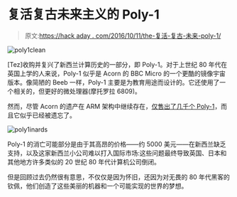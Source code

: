 # 复活复古未来主义的 Poly-1

> 原文:[https://hack aday . com/2016/10/11/the-复活-复古-未来-poly-1/](https://hackaday.com/2016/10/11/the-resurrecting-the-retro-futuristic-poly-1/)

![poly1clean](../Images/72ab214e690b6f35c1f3ca16b5695d4c.png)

[Tez]收购并复兴了新西兰计算历史的一部分，即 Poly-1。对于上世纪 80 年代在英国上学的人来说，Poly-1 似乎是 Acorn 的 BBC Micro 的一个更酷的镜像宇宙版本。像简陋的 Beeb 一样，Poly-1 主要是为教育用途而设计的。它还使用了一个相关的，但更好的微处理器(摩托罗拉 6809)。

然而，尽管 Acorn 的遗产在 ARM 架构中继续存在，[仅售出了几千个 Poly-1](http://playitagainproject.org/the-poly-computer-nzs-purpose-built-school-computer/)，而且它似乎已经被遗忘了。

![poly1inards](../Images/844c40d28ad8fb5d3b45b787ca669049.png)

Poly-1 的消亡可能部分是由于其高昂的价格——约 5000 美元——在新西兰缺乏支持，以及这家新西兰小公司难以打入国际市场:这些问题最终导致英国、日本和其他地方许多类似的 20 世纪 80 年代计算机公司倒闭。

但是回顾过去仍然很有意思，不仅仅是因为怀旧，还因为对无畏的 80 年代黑客的钦佩，他们创造了这些美丽的机器和一个可能实现的世界的梦想。